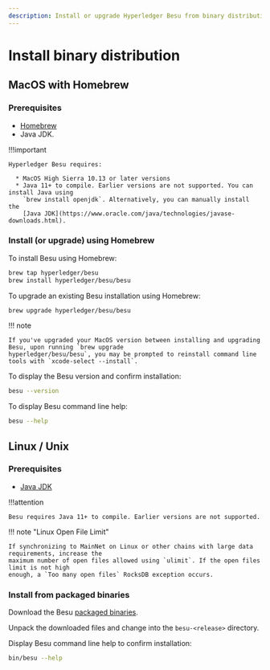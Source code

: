 ```yaml
---
description: Install or upgrade Hyperledger Besu from binary distribution
---
```


# Install binary distribution

## MacOS with Homebrew

### Prerequisites

* [Homebrew](https://brew.sh/)
* Java JDK.

!!!important

    Hyperledger Besu requires:

      * MacOS High Sierra 10.13 or later versions
      * Java 11+ to compile. Earlier versions are not supported. You can install Java using
        `brew install openjdk`. Alternatively, you can manually install the
        [Java JDK](https://www.oracle.com/java/technologies/javase-downloads.html).

### Install (or upgrade) using Homebrew

To install Besu using Homebrew:

```bash
brew tap hyperledger/besu
brew install hyperledger/besu/besu
```

To upgrade an existing Besu installation using Homebrew:

```bash
brew upgrade hyperledger/besu/besu
```

!!! note

    If you've upgraded your MacOS version between installing and upgrading Besu, upon running `brew upgrade
    hyperledger/besu/besu`, you may be prompted to reinstall command line tools with `xcode-select --install`.

To display the Besu version and confirm installation:

```bash
besu --version
```

To display Besu command line help:

```bash
besu --help
```

## Linux / Unix

### Prerequisites

* [Java JDK](https://www.oracle.com/java/technologies/javase-downloads.html)

!!!attention

    Besu requires Java 11+ to compile. Earlier versions are not supported.

!!! note "Linux Open File Limit"

    If synchronizing to MainNet on Linux or other chains with large data requirements, increase the
    maximum number of open files allowed using `ulimit`. If the open files limit is not high
    enough, a `Too many open files` RocksDB exception occurs.

### Install from packaged binaries

Download the Besu [packaged binaries](https://github.com/hyperledger/besu/releases).

Unpack the downloaded files and change into the `besu-<release>` directory.

Display Besu command line help to confirm installation:

```bash
bin/besu --help
```
